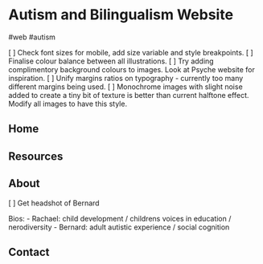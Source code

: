 # Autism and Bilingualism Website
#web #autism

[ ] Check font sizes for mobile, add size variable and style breakpoints.
[ ] Finalise colour balance between all illustrations.
[ ] Try adding complimentory background colours to images. Look at Psyche website for inspiration.
[ ] Unify margins ratios on typography - currently too many different margins being used.
[ ] Monochrome images with slight noise added to create a tiny bit of texture is better than current halftone effect. Modify all images to have this style.

## Home
## Resources
## About
[ ] Get headshot of Bernard

Bios:
	- Rachael: child development / childrens voices in education / nerodiversity
	- Bernard: adult autistic experience / social cognition
## Contact
